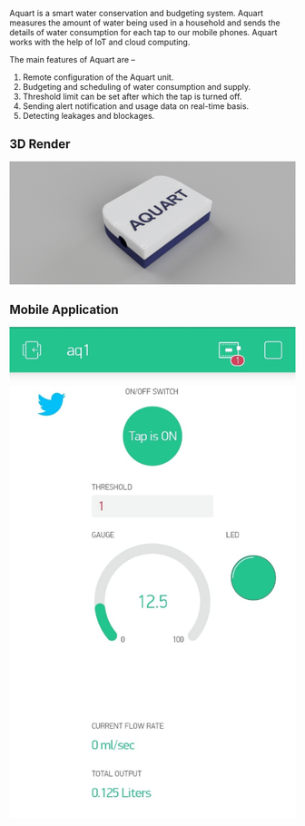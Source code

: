 Aquart is a smart water conservation and budgeting system. Aquart measures the amount of water being used in a household and sends the details of water 
consumption for each tap to our mobile phones. Aquart works with the help of IoT and cloud computing. 


The main features of Aquart are –
1. Remote configuration of the Aquart unit.
2. Budgeting and scheduling of water consumption and supply.
3. Threshold limit can be set after which the tap is turned off.
4. Sending alert notification and usage data on real-time basis. 
5. Detecting leakages and blockages.

## **3D Render**

![3D Render](/Render.png)

## **Mobile Application**

![Mobile Application Screenshot](/App.jpeg)
